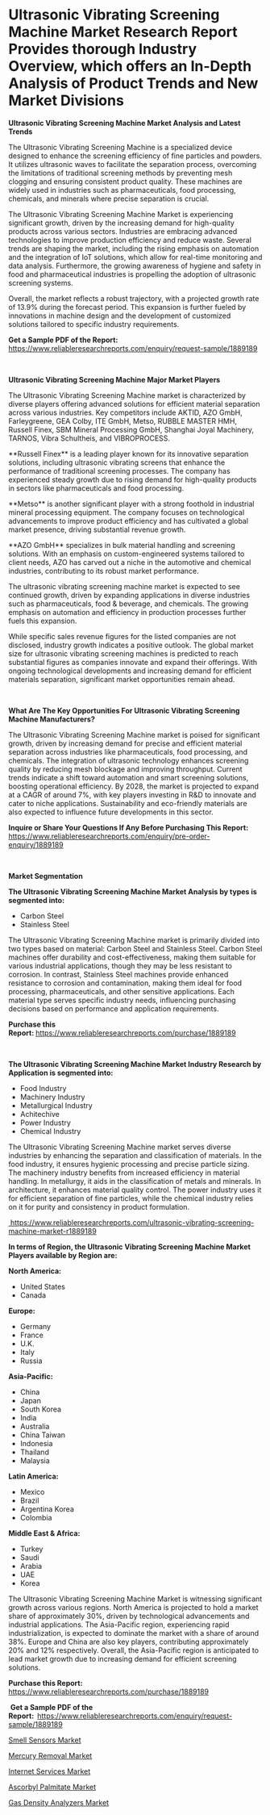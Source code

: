 <p><h1>Ultrasonic Vibrating Screening Machine Market Research Report Provides thorough Industry Overview, which offers an In-Depth Analysis of Product Trends and New Market Divisions</h1></p><p><strong>Ultrasonic Vibrating Screening Machine Market Analysis and Latest Trends</strong></p>
<p><p>The Ultrasonic Vibrating Screening Machine is a specialized device designed to enhance the screening efficiency of fine particles and powders. It utilizes ultrasonic waves to facilitate the separation process, overcoming the limitations of traditional screening methods by preventing mesh clogging and ensuring consistent product quality. These machines are widely used in industries such as pharmaceuticals, food processing, chemicals, and minerals where precise separation is crucial.</p><p>The Ultrasonic Vibrating Screening Machine Market is experiencing significant growth, driven by the increasing demand for high-quality products across various sectors. Industries are embracing advanced technologies to improve production efficiency and reduce waste. Several trends are shaping the market, including the rising emphasis on automation and the integration of IoT solutions, which allow for real-time monitoring and data analysis. Furthermore, the growing awareness of hygiene and safety in food and pharmaceutical industries is propelling the adoption of ultrasonic screening systems.</p><p>Overall, the market reflects a robust trajectory, with a projected growth rate of 13.9% during the forecast period. This expansion is further fueled by innovations in machine design and the development of customized solutions tailored to specific industry requirements.</p></p>
<p><strong>Get a Sample PDF of the Report:&nbsp;</strong> <a href="https://www.reliableresearchreports.com/enquiry/request-sample/1889189?utm_campaign=12&utm_medium=2&utm_source=Github&utm_content=ia&utm_term=24102024&utm_id=ultrasonic-vibrating-screening-machine">https://www.reliableresearchreports.com/enquiry/request-sample/1889189</a></p>
<p>&nbsp;</p>
<p><strong>Ultrasonic Vibrating Screening Machine Major Market Players</strong></p>
<p><p>The Ultrasonic Vibrating Screening Machine market is characterized by diverse players offering advanced solutions for efficient material separation across various industries. Key competitors include AKTID, AZO GmbH, Farleygreene, GEA Colby, ITE GmbH, Metso, RUBBLE MASTER HMH, Russell Finex, SBM Mineral Processing GmbH, Shanghai Joyal Machinery, TARNOS, Vibra Schultheis, and VIBROPROCESS.</p><p>**Russell Finex** is a leading player known for its innovative separation solutions, including ultrasonic vibrating screens that enhance the performance of traditional screening processes. The company has experienced steady growth due to rising demand for high-quality products in sectors like pharmaceuticals and food processing.</p><p>**Metso** is another significant player with a strong foothold in industrial mineral processing equipment. The company focuses on technological advancements to improve product efficiency and has cultivated a global market presence, driving substantial revenue growth.</p><p>**AZO GmbH** specializes in bulk material handling and screening solutions. With an emphasis on custom-engineered systems tailored to client needs, AZO has carved out a niche in the automotive and chemical industries, contributing to its robust market performance.</p><p>The ultrasonic vibrating screening machine market is expected to see continued growth, driven by expanding applications in diverse industries such as pharmaceuticals, food & beverage, and chemicals. The growing emphasis on automation and efficiency in production processes further fuels this expansion.</p><p>While specific sales revenue figures for the listed companies are not disclosed, industry growth indicates a positive outlook. The global market size for ultrasonic vibrating screening machines is predicted to reach substantial figures as companies innovate and expand their offerings. With ongoing technological developments and increasing demand for efficient materials separation, significant market opportunities remain ahead.</p></p>
<p>&nbsp;</p>
<p><strong>What Are The Key Opportunities For Ultrasonic Vibrating Screening Machine Manufacturers?</strong></p>
<p><p>The Ultrasonic Vibrating Screening Machine market is poised for significant growth, driven by increasing demand for precise and efficient material separation across industries like pharmaceuticals, food processing, and chemicals. The integration of ultrasonic technology enhances screening quality by reducing mesh blockage and improving throughput. Current trends indicate a shift toward automation and smart screening solutions, boosting operational efficiency. By 2028, the market is projected to expand at a CAGR of around 7%, with key players investing in R&D to innovate and cater to niche applications. Sustainability and eco-friendly materials are also expected to influence future developments in this sector.</p></p>
<p><strong>Inquire or Share Your Questions If Any Before Purchasing This Report:</strong> <a href="https://www.reliableresearchreports.com/enquiry/pre-order-enquiry/1889189?utm_campaign=12&utm_medium=2&utm_source=Github&utm_content=ia&utm_term=24102024&utm_id=ultrasonic-vibrating-screening-machine">https://www.reliableresearchreports.com/enquiry/pre-order-enquiry/1889189</a></p>
<p>&nbsp;</p>
<p><strong>Market Segmentation</strong></p>
<p><strong>The Ultrasonic Vibrating Screening Machine Market Analysis by types is segmented into:</strong></p>
<p><ul><li>Carbon Steel</li><li>Stainless Steel</li></ul></p>
<p><p>The Ultrasonic Vibrating Screening Machine market is primarily divided into two types based on material: Carbon Steel and Stainless Steel. Carbon Steel machines offer durability and cost-effectiveness, making them suitable for various industrial applications, though they may be less resistant to corrosion. In contrast, Stainless Steel machines provide enhanced resistance to corrosion and contamination, making them ideal for food processing, pharmaceuticals, and other sensitive applications. Each material type serves specific industry needs, influencing purchasing decisions based on performance and application requirements.</p></p>
<p><strong>Purchase this Report:&nbsp;</strong><a href="https://www.reliableresearchreports.com/purchase/1889189?utm_campaign=12&utm_medium=2&utm_source=Github&utm_content=ia&utm_term=24102024&utm_id=ultrasonic-vibrating-screening-machine">https://www.reliableresearchreports.com/purchase/1889189</a></p>
<p>&nbsp;</p>
<p><strong>The Ultrasonic Vibrating Screening Machine Market Industry Research by Application is segmented into:</strong></p>
<p><ul><li>Food Industry</li><li>Machinery Industry</li><li>Metallurgical Industry</li><li>Achitechive</li><li>Power Industry</li><li>Chemical Industry</li></ul></p>
<p><p>The Ultrasonic Vibrating Screening Machine market serves diverse industries by enhancing the separation and classification of materials. In the food industry, it ensures hygienic processing and precise particle sizing. The machinery industry benefits from increased efficiency in material handling. In metallurgy, it aids in the classification of metals and minerals. In architecture, it enhances material quality control. The power industry uses it for efficient separation of fine particles, while the chemical industry relies on it for purity and consistency in product formulation.</p></p>
<p><a href="https://www.reliableresearchreports.com/ultrasonic-vibrating-screening-machine-market-r1889189?utm_campaign=12&utm_medium=2&utm_source=Github&utm_content=ia&utm_term=24102024&utm_id=ultrasonic-vibrating-screening-machine">&nbsp;https://www.reliableresearchreports.com/ultrasonic-vibrating-screening-machine-market-r1889189</a></p>
<p><strong>In terms of Region, the Ultrasonic Vibrating Screening Machine Market Players available by Region are:</strong></p>
<p>
    <p> <strong> North America: </strong>
        <ul>
            <li>United States</li>
            <li>Canada</li>
        </ul>
        </p> 
    <p> <strong> Europe: </strong>
        <ul>
            <li>Germany</li>
            <li>France</li>
            <li>U.K.</li>
            <li>Italy</li>
            <li>Russia</li>
        </ul>
        </p> 
    <p> <strong> Asia-Pacific: </strong>
        <ul>
            <li>China</li>
            <li>Japan</li>
            <li>South Korea</li>
            <li>India</li>
            <li>Australia</li>
            <li>China Taiwan</li>
            <li>Indonesia</li>
            <li>Thailand</li>
            <li>Malaysia</li>
        </ul>
        </p> 
    <p> <strong> Latin America: </strong>
        <ul>
            <li>Mexico</li>
            <li>Brazil</li>
            <li>Argentina Korea</li>
            <li>Colombia</li>
        </ul>
        </p> 
    <p> <strong> Middle East & Africa: </strong>
        <ul>
            <li>Turkey</li>
            <li>Saudi</li>
            <li>Arabia</li>
            <li>UAE</li>
            <li>Korea</li>
        </ul>
    </p>
    </p>
<p><p>The Ultrasonic Vibrating Screening Machine Market is witnessing significant growth across various regions. North America is projected to hold a market share of approximately 30%, driven by technological advancements and industrial applications. The Asia-Pacific region, experiencing rapid industrialization, is expected to dominate the market with a share of around 38%. Europe and China are also key players, contributing approximately 20% and 12% respectively. Overall, the Asia-Pacific region is anticipated to lead market growth due to increasing demand for efficient screening solutions.</p></p>
<p><strong>Purchase this Report: </strong><a href="https://www.reliableresearchreports.com/purchase/1889189?utm_campaign=12&utm_medium=2&utm_source=Github&utm_content=ia&utm_term=24102024&utm_id=ultrasonic-vibrating-screening-machine">https://www.reliableresearchreports.com/purchase/1889189</a></p>
<p>&nbsp;<strong>Get a Sample PDF of the Report:&nbsp;&nbsp;</strong><a href="https://www.reliableresearchreports.com/enquiry/request-sample/1889189?utm_campaign=12&utm_medium=2&utm_source=Github&utm_content=ia&utm_term=24102024&utm_id=ultrasonic-vibrating-screening-machine">https://www.reliableresearchreports.com/enquiry/request-sample/1889189</a></p>
<p><strong></strong></p>
<p><p><a href="https://issuu.com/reportprime-2/docs/smell-sensors-market-size-2030.pptx_567795c81c9ce9?utm_campaign=12&utm_medium=2&utm_source=Github&utm_content=ia&utm_term=24102024&utm_id=ultrasonic-vibrating-screening-machine">Smell Sensors Market</a></p><p><a href="https://medium.com/@gayelordo9wc/mercury-removal-market-trends-and-insights-market-type-and-market-application-analysis-for-2024-to-9f9a1fdc7ef8?utm_campaign=12&utm_medium=2&utm_source=Github&utm_content=ia&utm_term=24102024&utm_id=ultrasonic-vibrating-screening-machine">Mercury Removal Market</a></p><p><a href="https://www.linkedin.com/pulse/in-depth-internet-services-market-review-size-share-48cagr-nrl6e?utm_campaign=12&utm_medium=2&utm_source=Github&utm_content=ia&utm_term=24102024&utm_id=ultrasonic-vibrating-screening-machine">Internet Services Market</a></p><p><a href="https://medium.com/@johnieimmarta/emerging-trends-in-ascorbyl-palmitate-market-global-outlook-and-future-prospects-from-2024-2031-f30a7d4fb0cb?utm_campaign=12&utm_medium=2&utm_source=Github&utm_content=ia&utm_term=24102024&utm_id=ultrasonic-vibrating-screening-machine">Ascorbyl Palmitate Market</a></p><p><a href="https://issuu.com/reportprime-2/docs/gas-density-analyzers-market-size-2_1cf39c08989cfb?utm_campaign=12&utm_medium=2&utm_source=Github&utm_content=ia&utm_term=24102024&utm_id=ultrasonic-vibrating-screening-machine">Gas Density Analyzers Market</a></p></p>